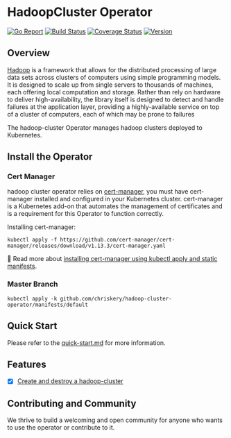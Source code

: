 # HadoopCluster Operator

[![Go Report](https://goreportcard.com/badge/github.com/chriskery/hadoop-cluster-operator)](https:/goreportcard.com/report/github.com/chriskery/hadoop-cluster-operator) 
[![Build Status](https://github.com/chriskery/hadoop-cluster-operator/actions/workflows/test-go.yml/badge.svg?branch=master)](https://github.com/chriskery/hadoop-cluster-operator/actions/workflows/test-go.yaml?branch=master)
[![Coverage Status](https://coveralls.io/repos/github/chriskery/hadoop-cluster-operator/badge.svg?branch=master)](https://coveralls.io/github/chriskery/hadoop-cluster-operator?branch=master)
[![Version](https://img.shields.io/github/release/chriskery/hadoop-cluster-operator.svg)](https:/github.com/chriskery/hadoop-cluster-operator/releases)

## Overview

[Hadoop](https://hadoop.apache.org/) is a framework that allows for the distributed processing of large data sets across clusters of computers using simple programming models. It is designed to scale up from single servers to thousands of machines, each offering local computation and storage. Rather than rely on hardware to deliver high-availability, the library itself is designed to detect and handle failures at the application layer, providing a highly-available service on top of a cluster of computers, each of which may be prone to failures

The hadoop-cluster Operator manages hadoop clusters deployed to Kubernetes.

## Install the Operator
### Cert Manager
hadoop cluster operator relies on [cert-manager](https://cert-manager.io/docs/installation/), you must have cert-manager installed and configured in your Kubernetes cluster. cert-manager is a Kubernetes add-on that automates the management of certificates and is a requirement for this Operator to function correctly.

Installing cert-manager:

```shell
kubectl apply -f https://github.com/cert-manager/cert-manager/releases/download/v1.13.3/cert-manager.yaml
```

📖 Read more about [installing cert-manager using kubectl apply and static manifests](https://cert-manager.io/docs/installation/kubectl/).

### Master Branch
```shell
kubectl apply -k github.com/chriskery/hadoop-cluster-operator/manifests/default
```

## Quick Start

Please refer to the [quick-start.md](docs/quick-start.md)  for more information.


## Features

- [x] [Create and destroy a hadoop-cluster](https://github.com/chriskery/charts/tree/master/charts/hadoop-cluster#deploying-hadoop-cluster)

## Contributing and Community

We thrive to build a welcoming and open community for anyone who wants to use the operator or contribute to it. 

